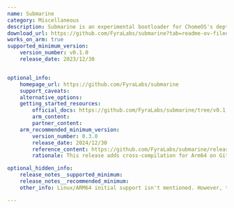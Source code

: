 ```yaml
---
name: Submarine
category: Miscellaneous
description: Submarine is an experimental bootloader for ChomeOS's depthcharge.
download_url: https://github.com/FyraLabs/submarine?tab=readme-ov-file#-builds
works_on_arm: true
supported_minimum_version:
    version_number: v0.1.0
    release_date: 2023/12/30


optional_info:
    homepage_url: https://github.com/FyraLabs/submarine
    support_caveats:
    alternative_options:
    getting_started_resources:
        official_docs: https://github.com/FyraLabs/submarine/tree/v0.1.0?tab=readme-ov-file#%EF%B8%8F-building
        arm_content:
        partner_content:
    arm_recommended_minimum_version:
        version_number: 0.3.0
        release_date: 2024/12/30
        reference_content: https://github.com/FyraLabs/submarine/releases/tag/v0.3.0
        rationale: This release adds cross-compilation for Arm64 on GitHub runners, indicating active efforts toward Arm64 compatibility and increased confidence in Linux/Arm64 support.

optional_hidden_info:
    release_notes__supported_minimum:
    release_notes__recommended_minimum:
    other_info: Linux/ARM64 initial support isn't mentioned. However, the Readme in the first release, i.e. v0.1.0, has mentioned that they  offer prebuilt versions. The link to download prebuilds are also available. Kindly follow [this](https://github.com/FyraLabs/submarine/tree/v0.1.0?tab=readme-ov-file#-builds).

---
```

